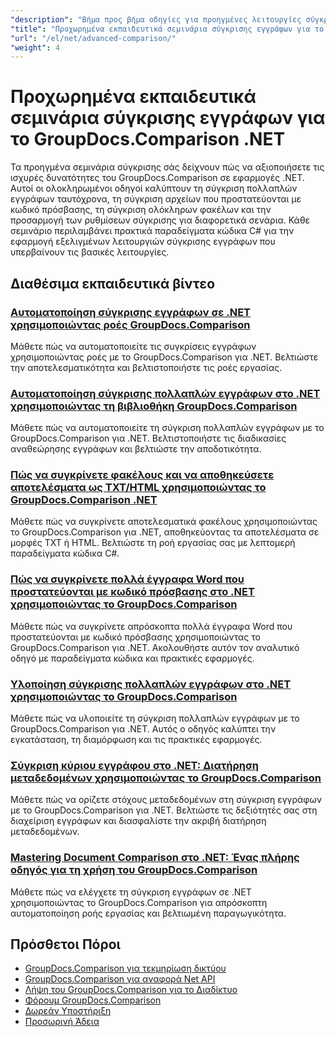 ```yaml
---
"description": "Βήμα προς βήμα οδηγίες για προηγμένες λειτουργίες σύγκρισης, όπως σύγκριση πολλαπλών εγγράφων, ρυθμίσεις σύγκρισης και προστατευμένα έγγραφα."
"title": "Προχωρημένα εκπαιδευτικά σεμινάρια σύγκρισης εγγράφων για το GroupDocs.Comparison .NET"
"url": "/el/net/advanced-comparison/"
"weight": 4
---
```


# Προχωρημένα εκπαιδευτικά σεμινάρια σύγκρισης εγγράφων για το GroupDocs.Comparison .NET

Τα προηγμένα σεμινάρια σύγκρισης σάς δείχνουν πώς να αξιοποιήσετε τις ισχυρές δυνατότητες του GroupDocs.Comparison σε εφαρμογές .NET. Αυτοί οι ολοκληρωμένοι οδηγοί καλύπτουν τη σύγκριση πολλαπλών εγγράφων ταυτόχρονα, τη σύγκριση αρχείων που προστατεύονται με κωδικό πρόσβασης, τη σύγκριση ολόκληρων φακέλων και την προσαρμογή των ρυθμίσεων σύγκρισης για διαφορετικά σενάρια. Κάθε σεμινάριο περιλαμβάνει πρακτικά παραδείγματα κώδικα C# για την εφαρμογή εξελιγμένων λειτουργιών σύγκρισης εγγράφων που υπερβαίνουν τις βασικές λειτουργίες.

## Διαθέσιμα εκπαιδευτικά βίντεο

### [Αυτοματοποίηση σύγκρισης εγγράφων σε .NET χρησιμοποιώντας ροές GroupDocs.Comparison](./net-document-comparison-groupdocs-streams/)
Μάθετε πώς να αυτοματοποιείτε τις συγκρίσεις εγγράφων χρησιμοποιώντας ροές με το GroupDocs.Comparison για .NET. Βελτιώστε την αποτελεσματικότητα και βελτιστοποιήστε τις ροές εργασίας.

### [Αυτοματοποίηση σύγκρισης πολλαπλών εγγράφων στο .NET χρησιμοποιώντας τη βιβλιοθήκη GroupDocs.Comparison](./groupdocs-comparison-net-multi-doc-automation/)
Μάθετε πώς να αυτοματοποιείτε τη σύγκριση πολλαπλών εγγράφων με το GroupDocs.Comparison για .NET. Βελτιστοποιήστε τις διαδικασίες αναθεώρησης εγγράφων και βελτιώστε την αποδοτικότητα.

### [Πώς να συγκρίνετε φακέλους και να αποθηκεύσετε αποτελέσματα ως TXT/HTML χρησιμοποιώντας το GroupDocs.Comparison .NET](./groupdocs-comparison-net-folder-comparison-tutorial/)
Μάθετε πώς να συγκρίνετε αποτελεσματικά φακέλους χρησιμοποιώντας το GroupDocs.Comparison για .NET, αποθηκεύοντας τα αποτελέσματα σε μορφές TXT ή HTML. Βελτιώστε τη ροή εργασίας σας με λεπτομερή παραδείγματα κώδικα C#.

### [Πώς να συγκρίνετε πολλά έγγραφα Word που προστατεύονται με κωδικό πρόσβασης στο .NET χρησιμοποιώντας το GroupDocs.Comparison](./compare-password-protected-docs-groupdocs-dotnet/)
Μάθετε πώς να συγκρίνετε απρόσκοπτα πολλά έγγραφα Word που προστατεύονται με κωδικό πρόσβασης χρησιμοποιώντας το GroupDocs.Comparison για .NET. Ακολουθήστε αυτόν τον αναλυτικό οδηγό με παραδείγματα κώδικα και πρακτικές εφαρμογές.

### [Υλοποίηση σύγκρισης πολλαπλών εγγράφων στο .NET χρησιμοποιώντας το GroupDocs.Comparison](./implement-multi-doc-comparison-groupdocs-net/)
Μάθετε πώς να υλοποιείτε τη σύγκριση πολλαπλών εγγράφων με το GroupDocs.Comparison για .NET. Αυτός ο οδηγός καλύπτει την εγκατάσταση, τη διαμόρφωση και τις πρακτικές εφαρμογές.

### [Σύγκριση κύριου εγγράφου στο .NET: Διατήρηση μεταδεδομένων χρησιμοποιώντας το GroupDocs.Comparison](./groupdocs-comparison-net-metadata-target/)
Μάθετε πώς να ορίζετε στόχους μεταδεδομένων στη σύγκριση εγγράφων με το GroupDocs.Comparison για .NET. Βελτιώστε τις δεξιότητές σας στη διαχείριση εγγράφων και διασφαλίστε την ακριβή διατήρηση μεταδεδομένων.

### [Mastering Document Comparison στο .NET: Ένας πλήρης οδηγός για τη χρήση του GroupDocs.Comparison](./mastering-document-comparison-groupdocs-dotnet/)
Μάθετε πώς να ελέγχετε τη σύγκριση εγγράφων σε .NET χρησιμοποιώντας το GroupDocs.Comparison για απρόσκοπτη αυτοματοποίηση ροής εργασίας και βελτιωμένη παραγωγικότητα.

## Πρόσθετοι Πόροι

- [GroupDocs.Comparison για τεκμηρίωση δικτύου](https://docs.groupdocs.com/comparison/net/)
- [GroupDocs.Comparison για αναφορά Net API](https://reference.groupdocs.com/comparison/net/)
- [Λήψη του GroupDocs.Comparison για το Διαδίκτυο](https://releases.groupdocs.com/comparison/net/)
- [Φόρουμ GroupDocs.Comparison](https://forum.groupdocs.com/c/comparison)
- [Δωρεάν Υποστήριξη](https://forum.groupdocs.com/)
- [Προσωρινή Άδεια](https://purchase.groupdocs.com/temporary-license/)